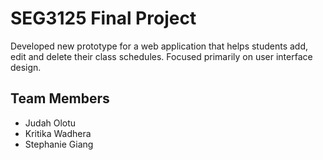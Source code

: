 # SEG3125 Final Project
Developed new prototype for a web application that helps students add, edit and delete their class schedules. Focused primarily on user interface design.

## Team Members
* Judah Olotu
* Kritika Wadhera
* Stephanie Giang
